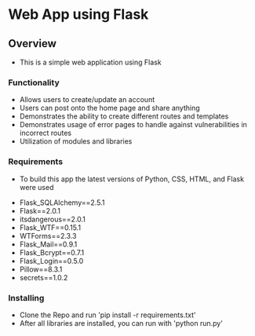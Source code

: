# Web App using Flask

## Overview
* This is a simple web application using Flask

### Functionality
* Allows users to create/update an account
* Users can post onto the home page and share anything
* Demonstrates the ability to create different routes and templates
* Demonstrates usage of error pages to handle against vulnerabilities in incorrect routes
* Utilization of modules and libraries

### Requirements
* To build this app the latest versions of Python, CSS, HTML, and Flask were used

- Flask_SQLAlchemy==2.5.1
- Flask==2.0.1
- itsdangerous==2.0.1
- Flask_WTF==0.15.1
- WTForms==2.3.3
- Flask_Mail==0.9.1
- Flask_Bcrypt==0.7.1
- Flask_Login==0.5.0
- Pillow==8.3.1
- secrets==1.0.2


### Installing 
* Clone the Repo and run 'pip install -r requirements.txt'
* After all libraries are installed, you can run with 'python run.py' 

